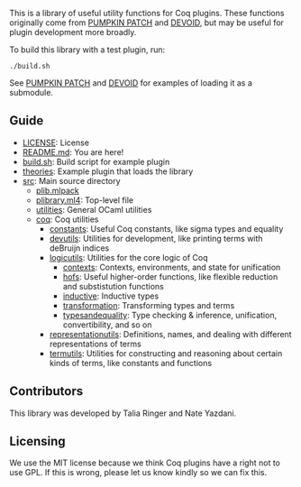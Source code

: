This is a library of useful utility functions for Coq plugins. These functions originally come from [PUMPKIN PATCH](https://github.com/uwplse/PUMPKIN-PATCH) and [DEVOID](https://github.com/uwplse/ornamental-search), but may be useful for plugin development more broadly.

To build this library with a test plugin, run:

```
./build.sh
```

See [PUMPKIN PATCH](https://github.com/uwplse/PUMPKIN-PATCH) and [DEVOID](https://github.com/uwplse/ornamental-search) for examples of loading it as a submodule.

## Guide

* [LICENSE](/LICENSE): License
* [README.md](/README.md): You are here!
* [build.sh](/build.sh): Build script for example plugin
* [theories](/theories): Example plugin that loads the library
* [src](/src): Main source directory
  - [plib.mlpack](/src/plib.mlpack)
  - [plibrary.ml4](/src/plibrary.ml4): Top-level file
  - [utilities](/src/utilities): General OCaml utilities
  - [coq](/src/coq): Coq utilities
    - [constants](/src/coq/constants): Useful Coq constants, like sigma types and equality
    - [devutils](/src/coq/devutils): Utilities for development, like printing terms with deBruijn indices
    - [logicutils](/src/coq/logicutils): Utilities for the core logic of Coq
      - [contexts](/src/coq/logicutils/contexts): Contexts, environments, and state for unification
      - [hofs](/src/coq/logicutils/hofs): Useful higher-order functions, like flexible reduction and substistution functions
      - [inductive](/src/coq/logicutils/inductive): Inductive types
      - [transformation](/src/coq/logicutils/transformation): Transforming types and terms
      - [typesandequality](/src/coq/logicutils/typesandequality): Type checking & inference, unification, convertibility, and so on
    - [representationutils](/src/coq/representationutils): Definitions, names, and dealing with different representations of terms
    - [termutils](/src/coq/termutils): Utilities for constructing and reasoning about certain kinds of terms, like constants and functions
      
## Contributors

This library was developed by Talia Ringer and Nate Yazdani.

## Licensing

We use the MIT license because we think Coq plugins have a right not to use GPL.
If this is wrong, please let us know kindly so we can fix this.
